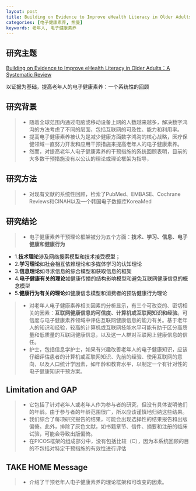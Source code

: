```yaml
---
layout: post
title: Building on Evidence to Improve eHealth Literacy in Older Adults：A Systematic Review
categories: [电子健康素养, 熊曼]
keywords: 老年人, 电子健康素养
---
```



## 研究主题

[Building on Evidence to Improve eHealth Literacy in Older Adults：A Systematic Review](https://journals.lww.com/cinjournal/Fulltext/2021/05000/Building_on_Evidence_to_Improve_eHealth_Literacy.3.aspx)

以证据为基础，提高老年人的电子健康素养：一个系统性的回顾

## 研究背景

>* 随着全球范围内通过电脑或移动设备上网的人数越来越多，解决数字鸿沟的方法考虑了不同的层面，包括互联网的可及性、能力和利用率。
>* 提高电子健康素养被认为是减少健康方面数字鸿沟的核心战略，医疗保健领域一直努力开发和应用干预措施来提高老年人的电子健康素养。
>* 然而，对提高老年人电子健康素养的干预措施的系统回顾表明，目前的大多数干预措施没有以公认的理论或理论框架为指导，

## 研究方法
>* 对现有文献的系统性回顾，检索了PubMed、EMBASE、Cochrane Reviews和CINAH以及一个韩国电子数据库KoreaMed

## 研究结论
>* 电子健康素养干预理论框架被分为五个方面：**技术、学习、信息、电子健康和健康行为**
* 1.**技术理论**涉及网络搜索模型和技术接受模型；
* 2.**学习理论**如社会相互依赖理论和多媒体学习的认知理论
* 3.**信息理论**如寻求信息的综合模型和获取信息的框架
* 4.**电子健康有关的理论**如健康传播的结构影响模型和避免互联网健康信息的概念模型
* 5.**健康行为有关的理论**如健康信念模型和消费者的预防健康行为理论

>* 对老年人电子健康素养相关因素的分析显示，有三个可改变的、密切相关的因素：**互联网健康信息的可信度、计算机或互联网知识和经验**。可信度与电子健康素养领域中评估互联网健康信息的能力有关。基于老年人的知识和经验，较高的计算机或互联网技能水平可能有助于区分高质量和低质量的互联网健康信息，以及这一人群对互联网上健康信息的信任。
>* 护士，包括信息学护士，如果有兴趣改善老年人的电子健康知识，应该仔细评估患者的计算机或互联网知识、先前的经验、使用互联网的意向，以及人口统计学因素，如年龄和教育水平，以制定一个有针对性的电子健康知识干预方案。

## Limitation and GAP
>* 它包括了针对老年人或老年人作为参与者的研究，但没有具体说明他们的年龄。由于参与者的年龄范围很广，所以应该谨慎地归纳这些结果。
>* 我们综合了每项研究报告的结果，可能会出现选择性的结果报告和出版偏倚。此外，排除了灰色文献，如书籍章节、信件、摘要和注册的临床试验，可能会导致出版偏倚。
>* 在PICOS框架的组成部分中，没有包括比较（C），因为本系统回顾的目的不包括对特定干预措施的有效性进行评估

## TAKE HOME Message
>* 介绍了干预老年人电子健康素养的理论框架和可改变的因素。

